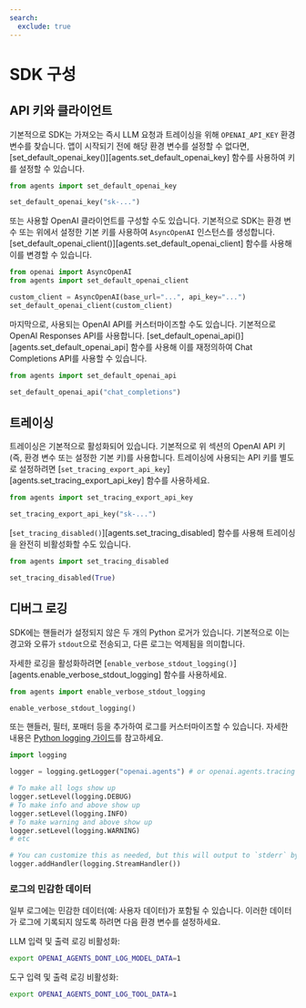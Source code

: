 ```yaml
---
search:
  exclude: true
---
```

# SDK 구성

## API 키와 클라이언트

기본적으로 SDK는 가져오는 즉시 LLM 요청과 트레이싱을 위해 `OPENAI_API_KEY` 환경 변수를 찾습니다. 앱이 시작되기 전에 해당 환경 변수를 설정할 수 없다면, [set_default_openai_key()][agents.set_default_openai_key] 함수를 사용하여 키를 설정할 수 있습니다.

```python
from agents import set_default_openai_key

set_default_openai_key("sk-...")
```

또는 사용할 OpenAI 클라이언트를 구성할 수도 있습니다. 기본적으로 SDK는 환경 변수 또는 위에서 설정한 기본 키를 사용하여 `AsyncOpenAI` 인스턴스를 생성합니다. [set_default_openai_client()][agents.set_default_openai_client] 함수를 사용해 이를 변경할 수 있습니다.

```python
from openai import AsyncOpenAI
from agents import set_default_openai_client

custom_client = AsyncOpenAI(base_url="...", api_key="...")
set_default_openai_client(custom_client)
```

마지막으로, 사용되는 OpenAI API를 커스터마이즈할 수도 있습니다. 기본적으로 OpenAI Responses API를 사용합니다. [set_default_openai_api()][agents.set_default_openai_api] 함수를 사용해 이를 재정의하여 Chat Completions API를 사용할 수 있습니다.

```python
from agents import set_default_openai_api

set_default_openai_api("chat_completions")
```

## 트레이싱

트레이싱은 기본적으로 활성화되어 있습니다. 기본적으로 위 섹션의 OpenAI API 키(즉, 환경 변수 또는 설정한 기본 키)를 사용합니다. 트레이싱에 사용되는 API 키를 별도로 설정하려면 [`set_tracing_export_api_key`][agents.set_tracing_export_api_key] 함수를 사용하세요.

```python
from agents import set_tracing_export_api_key

set_tracing_export_api_key("sk-...")
```

[`set_tracing_disabled()`][agents.set_tracing_disabled] 함수를 사용해 트레이싱을 완전히 비활성화할 수도 있습니다.

```python
from agents import set_tracing_disabled

set_tracing_disabled(True)
```

## 디버그 로깅

SDK에는 핸들러가 설정되지 않은 두 개의 Python 로거가 있습니다. 기본적으로 이는 경고와 오류가 `stdout`으로 전송되고, 다른 로그는 억제됨을 의미합니다.

자세한 로깅을 활성화하려면 [`enable_verbose_stdout_logging()`][agents.enable_verbose_stdout_logging] 함수를 사용하세요.

```python
from agents import enable_verbose_stdout_logging

enable_verbose_stdout_logging()
```

또는 핸들러, 필터, 포매터 등을 추가하여 로그를 커스터마이즈할 수 있습니다. 자세한 내용은 [Python logging 가이드](https://docs.python.org/3/howto/logging.html)를 참고하세요.

```python
import logging

logger = logging.getLogger("openai.agents") # or openai.agents.tracing for the Tracing logger

# To make all logs show up
logger.setLevel(logging.DEBUG)
# To make info and above show up
logger.setLevel(logging.INFO)
# To make warning and above show up
logger.setLevel(logging.WARNING)
# etc

# You can customize this as needed, but this will output to `stderr` by default
logger.addHandler(logging.StreamHandler())
```

### 로그의 민감한 데이터

일부 로그에는 민감한 데이터(예: 사용자 데이터)가 포함될 수 있습니다. 이러한 데이터가 로그에 기록되지 않도록 하려면 다음 환경 변수를 설정하세요.

LLM 입력 및 출력 로깅 비활성화:

```bash
export OPENAI_AGENTS_DONT_LOG_MODEL_DATA=1
```

도구 입력 및 출력 로깅 비활성화:

```bash
export OPENAI_AGENTS_DONT_LOG_TOOL_DATA=1
```